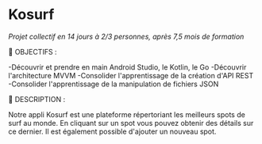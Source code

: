 # Kosurf
*Projet collectif en 14 jours à 2/3 personnes, après 7,5 mois de formation*

🎯 OBJECTIFS :

-Découvrir et prendre en main Android Studio, le Kotlin, le Go
-Découvrir l'architecture MVVM
-Consolider l'apprentissage de la création d'API REST
-Consolider l'apprentissage de la manipulation de fichiers JSON

💬 DESCRIPTION :

Notre appli Kosurf est une plateforme répertoriant les meilleurs spots de surf au monde. En cliquant sur un spot vous pouvez obtenir des détails sur ce dernier. Il est également possible d'ajouter un nouveau spot.
